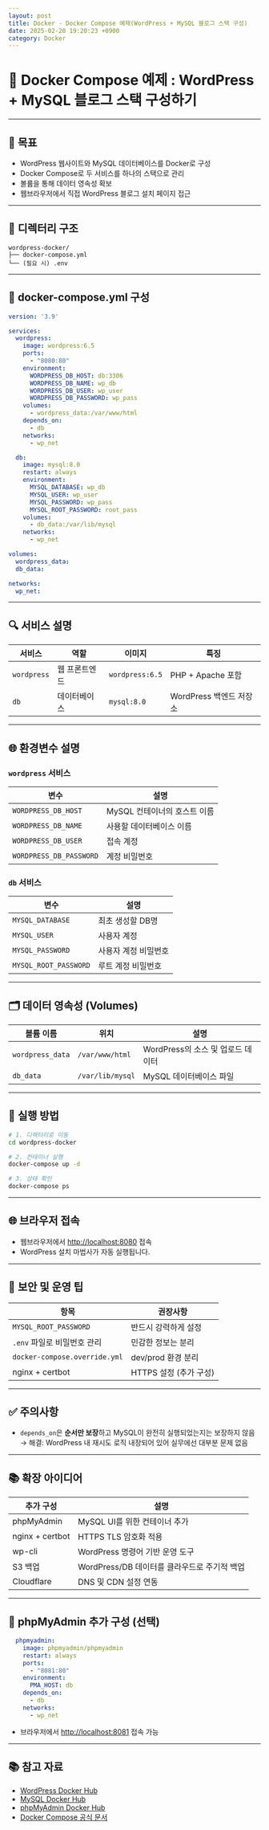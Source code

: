```yaml
---
layout: post
title: Docker - Docker Compose 예제(WordPress + MySQL 블로그 스택 구성)
date: 2025-02-20 19:20:23 +0900
category: Docker
---
```

# 📝 Docker Compose 예제 : WordPress + MySQL 블로그 스택 구성하기

---

## 📌 목표

- WordPress 웹사이트와 MySQL 데이터베이스를 Docker로 구성
- Docker Compose로 두 서비스를 하나의 스택으로 관리
- 볼륨을 통해 데이터 영속성 확보
- 웹브라우저에서 직접 WordPress 블로그 설치 페이지 접근

---

## 📁 디렉터리 구조

```plaintext
wordpress-docker/
├── docker-compose.yml
└── (필요 시) .env
```

---

## 🐳 docker-compose.yml 구성

```yaml
version: '3.9'

services:
  wordpress:
    image: wordpress:6.5
    ports:
      - "8080:80"
    environment:
      WORDPRESS_DB_HOST: db:3306
      WORDPRESS_DB_NAME: wp_db
      WORDPRESS_DB_USER: wp_user
      WORDPRESS_DB_PASSWORD: wp_pass
    volumes:
      - wordpress_data:/var/www/html
    depends_on:
      - db
    networks:
      - wp_net

  db:
    image: mysql:8.0
    restart: always
    environment:
      MYSQL_DATABASE: wp_db
      MYSQL_USER: wp_user
      MYSQL_PASSWORD: wp_pass
      MYSQL_ROOT_PASSWORD: root_pass
    volumes:
      - db_data:/var/lib/mysql
    networks:
      - wp_net

volumes:
  wordpress_data:
  db_data:

networks:
  wp_net:
```

---

## 🔍 서비스 설명

| 서비스 | 역할 | 이미지 | 특징 |
|--------|------|--------|------|
| `wordpress` | 웹 프론트엔드 | `wordpress:6.5` | PHP + Apache 포함 |
| `db` | 데이터베이스 | `mysql:8.0` | WordPress 백엔드 저장소 |

---

## 🌐 환경변수 설명

### `wordpress` 서비스

| 변수 | 설명 |
|------|------|
| `WORDPRESS_DB_HOST` | MySQL 컨테이너의 호스트 이름 |
| `WORDPRESS_DB_NAME` | 사용할 데이터베이스 이름 |
| `WORDPRESS_DB_USER` | 접속 계정 |
| `WORDPRESS_DB_PASSWORD` | 계정 비밀번호 |

### `db` 서비스

| 변수 | 설명 |
|------|------|
| `MYSQL_DATABASE` | 최초 생성할 DB명 |
| `MYSQL_USER` | 사용자 계정 |
| `MYSQL_PASSWORD` | 사용자 계정 비밀번호 |
| `MYSQL_ROOT_PASSWORD` | 루트 계정 비밀번호 |

---

## 🗂️ 데이터 영속성 (Volumes)

| 볼륨 이름 | 위치 | 설명 |
|-----------|------|------|
| `wordpress_data` | `/var/www/html` | WordPress의 소스 및 업로드 데이터 |
| `db_data` | `/var/lib/mysql` | MySQL 데이터베이스 파일 |

---

## 🚀 실행 방법

```bash
# 1. 디렉터리로 이동
cd wordpress-docker

# 2. 컨테이너 실행
docker-compose up -d

# 3. 상태 확인
docker-compose ps
```

---

## 🌐 브라우저 접속

- 웹브라우저에서 [http://localhost:8080](http://localhost:8080) 접속
- WordPress 설치 마법사가 자동 실행됩니다.

---

## 🔐 보안 및 운영 팁

| 항목 | 권장사항 |
|------|----------|
| `MYSQL_ROOT_PASSWORD` | 반드시 강력하게 설정 |
| `.env` 파일로 비밀번호 관리 | 민감한 정보는 분리 |
| `docker-compose.override.yml` | dev/prod 환경 분리 |
| nginx + certbot | HTTPS 설정 (추가 구성) |

---

## ✅ 주의사항

- `depends_on`은 **순서만 보장**하고 MySQL이 완전히 실행되었는지는 보장하지 않음  
  → 해결: WordPress 내 재시도 로직 내장되어 있어 실무에선 대부분 문제 없음

---

## 📚 확장 아이디어

| 추가 구성 | 설명 |
|-----------|------|
| phpMyAdmin | MySQL UI를 위한 컨테이너 추가 |
| nginx + certbot | HTTPS TLS 암호화 적용 |
| wp-cli | WordPress 명령어 기반 운영 도구 |
| S3 백업 | WordPress/DB 데이터를 클라우드로 주기적 백업 |
| Cloudflare | DNS 및 CDN 설정 연동 |

---

## 🧩 phpMyAdmin 추가 구성 (선택)

```yaml
  phpmyadmin:
    image: phpmyadmin/phpmyadmin
    restart: always
    ports:
      - "8081:80"
    environment:
      PMA_HOST: db
    depends_on:
      - db
    networks:
      - wp_net
```

- 브라우저에서 [http://localhost:8081](http://localhost:8081) 접속 가능

---

## 📚 참고 자료

- [WordPress Docker Hub](https://hub.docker.com/_/wordpress)
- [MySQL Docker Hub](https://hub.docker.com/_/mysql)
- [phpMyAdmin Docker Hub](https://hub.docker.com/r/phpmyadmin/phpmyadmin)
- [Docker Compose 공식 문서](https://docs.docker.com/compose/)
